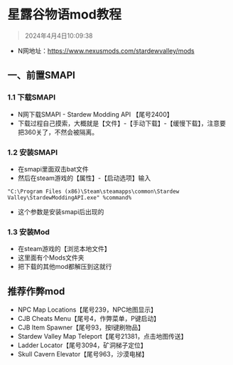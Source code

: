 # 星露谷物语mod教程

> 2024年4月4日10:09:38

* N网地址：https://www.nexusmods.com/stardewvalley/mods

## 一、前置SMAPI

### 1.1 下载SMAPI

* N网下载SMAPI - Stardew Modding API   【尾号2400】
* 下载过程自己摸索，大概就是【文件】-【手动下载】-【缓慢下载】，注意要把360关了，不然会被隔离。

### 1.2 安装SMAPI

* 在smapi里面双击bat文件
* 然后在steam游戏的【属性】-【启动选项】输入

```text
"C:\Program Files (x86)\Steam\steamapps\common\Stardew Valley\StardewModdingAPI.exe" %command%
```

* 这个参数是安装smapi后出现的

### 1.3 安装Mod

* 在steam游戏的【浏览本地文件】
* 这里面有个Mods文件夹
* 把下载的其他mod都解压到这就行

## 推荐作弊mod

* NPC Map Locations【尾号239，NPC地图显示】
* CJB Cheats Menu【尾号4，作弊菜单，P键启动】
* CJB Item Spawner【尾号93，按I键刷物品】
* Stardew Valley Map Teleport【尾号21381，点击地图传送】
* Ladder Locator【尾号3094，矿洞梯子定位】
* Skull Cavern Elevator【尾号963，沙漠电梯】